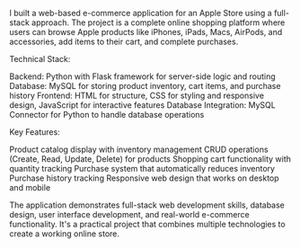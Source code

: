 I built a web-based e-commerce application for an Apple Store using a full-stack approach. 
The project is a complete online shopping platform where users can browse Apple products like iPhones, iPads, Macs, AirPods, and accessories, add items to their cart, and complete purchases.

Technical Stack:

Backend: Python with Flask framework for server-side logic and routing
Database: MySQL for storing product inventory, cart items, and purchase history
Frontend: HTML for structure, CSS for styling and responsive design, JavaScript for interactive features
Database Integration: MySQL Connector for Python to handle database operations

Key Features:

Product catalog display with inventory management
CRUD operations (Create, Read, Update, Delete) for products
Shopping cart functionality with quantity tracking
Purchase system that automatically reduces inventory
Purchase history tracking
Responsive web design that works on desktop and mobile

The application demonstrates full-stack web development skills, database design, user interface development, and real-world e-commerce functionality.
It's a practical project that combines multiple technologies to create a working online store.

